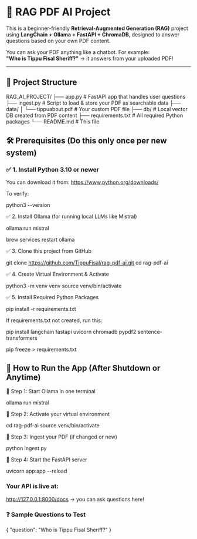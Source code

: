 # 🤖 RAG PDF AI Project

This is a beginner-friendly **Retrieval-Augmented Generation (RAG)** project using **LangChain + Ollama + FastAPI + ChromaDB**, designed to answer questions based on your own PDF content.  

You can ask your PDF anything like a chatbot. For example:  
**"Who is Tippu Fisal Sheriff?"** → it answers from your uploaded PDF!

---

## 📁 Project Structure

RAG_AI_PROJECT/
├── app.py # FastAPI app that handles user questions
├── ingest.py # Script to load & store your PDF as searchable data
├── data/
│ └── tippuabout.pdf # Your custom PDF file
├── db/ # Local vector DB created from PDF content
├── requirements.txt # All required Python packages
└── README.md # This file


## 🛠️ Prerequisites (Do this only once per new system)

### ✅ 1. Install Python 3.10 or newer  
You can download it from: https://www.python.org/downloads/

To verify:

python3 --version

✅ 2. Install Ollama (for running local LLMs like Mistral)

ollama run mistral

brew services restart ollama

✅ 3. Clone this project from GitHub

git clone https://github.com/TippuFisal/rag-pdf-ai.git
cd rag-pdf-ai

✅ 4. Create Virtual Environment & Activate

python3 -m venv venv
source venv/bin/activate

✅ 5. Install Required Python Packages

pip install -r requirements.txt

If requirements.txt not created, run this:

pip install langchain fastapi uvicorn chromadb pypdf2 sentence-transformers

pip freeze > requirements.txt


## 🚀 How to Run the App (After Shutdown or Anytime)


🔹 Step 1: Start Ollama in one terminal

ollama run mistral

🔹 Step 2: Activate your virtual environment

cd rag-pdf-ai
source venv/bin/activate

🔹 Step 3: Ingest your PDF (if changed or new)

python ingest.py


🔹 Step 4: Start the FastAPI server

uvicorn app:app --reload

### Your API is live at:
http://127.0.0.1:8000/docs → you can ask questions here!

### ❓ Sample Questions to Test

{
  "question": "Who is Tippu Fisal Sheriff?"
}







